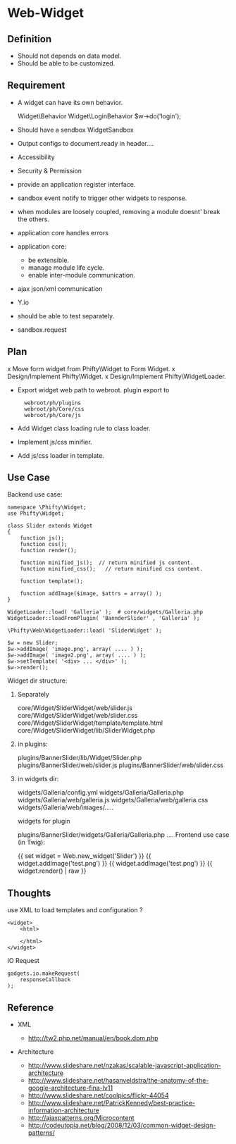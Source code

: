 # Web-Widget



## Definition

* Should not depends on data model.
* Should be able to be customized.

## Requirement

* A widget can have its own behavior.

    Widget\Behavior
    Widget\LoginBehavior
    $w->do('login');

* Should have a sendbox
    WidgetSandbox

* Output configs to document.ready in header....

* Accessibility

* Security & Permission 

* provide an application register interface.

* sandbox event notify to trigger other widgets to response.

* when modules are loosely coupled, removing a module doesnt' break the others.

* application core handles errors

* application core: 
   * be extensible.
   * manage module life cycle.
   * enable inter-module communication.

* ajax json/xml communication

* Y.io 

* should be able to test separately.

* sandbox.request

## Plan 

x Move form widget from Phifty\Widget to Form Widget.
x Design/Implement Phifty\Widget.
x Design/Implement Phifty\WidgetLoader.
* Export widget web path to webroot.
    plugin export to

        webroot/ph/plugins
        webroot/ph/Core/css
        webroot/ph/Core/js
        
* Add Widget class loading rule to class loader.

* Implement js/css minifier.
* Add js/css loader in template.



## Use Case

Backend use case:

    namespace \Phifty\Widget;
    use Phifty\Widget;

    class Slider extends Widget 
    {
        function js();
        function css();
        function render();

        function minified_js();  // return minified js content.
        function minified_css();   // return minified css content.

        function template();

        function addImage($image, $attrs = array() );
    }

    WidgetLoader::load( 'Galleria' );  # core/widgets/Galleria.php
    WidgetLoader::loadFromPlugin( 'BannderSlider' , 'Galleria' );

    \Phifty\Web\WidgetLoader::load( 'SliderWidget' );

    $w = new Slider;
    $w->addImage( 'image.png', array( .... ) );
    $w->addImage( 'image2.png', array( .... ) );
	$w->setTemplate( '<div> ... </div>' );
    $w->render();

Widget dir structure:

1. Separately 

    core/Widget/SliderWidget/web/slider.js
    core/Widget/SliderWidget/web/slider.css
    core/Widget/SliderWidget/template/template.html
    core/Widget/SliderWidget/lib/SliderWidget.php

2. in plugins:

    plugins/BannerSlider/lib/Widget/Slider.php
    plugins/BannerSlider/web/slider.js
    plugins/BannerSlider/web/slider.css

3. in widgets dir:

    widgets/Galleria/config.yml
    widgets/Galleria/Galleria.php
    widgets/Galleria/web/galleria.js
    widgets/Galleria/web/galleria.css
    widgets/Galleria/web/images/.....

    widgets for plugin

    plugins/BannerSlider/widgets/Galleria/Galleria.php
                         ....
Frontend use case (in Twig):

    {{ set widget = Web.new_widget('Slider') }}
    {{ widget.addImage('test.png') }}
    {{ widget.addImage('test.png') }}
    {{ widget.render() | raw }}

## Thoughts

use XML to load templates and configuration ?

    <widget>
        <html>

        </html>
    </widget>

IO Request

    gadgets.io.makeRequest(
        responseCallback
    );

## Reference

* XML
    * http://tw2.php.net/manual/en/book.dom.php

* Architecture
    * http://www.slideshare.net/nzakas/scalable-javascript-application-architecture
    * http://www.slideshare.net/hasanveldstra/the-anatomy-of-the-google-architecture-fina-lv11
    * http://www.slideshare.net/coolpics/flickr-44054
    * http://www.slideshare.net/PatrickKennedy/best-practice-information-architecture
    * http://ajaxpatterns.org/Microcontent
    * http://codeutopia.net/blog/2008/12/03/common-widget-design-patterns/

